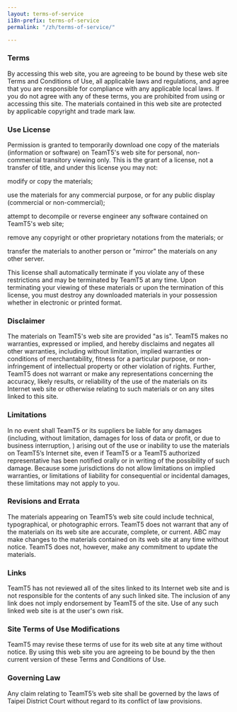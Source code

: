```yaml
---
layout: terms-of-service
i18n-prefix: terms-of-service
permalink: "/zh/terms-of-service/"

---
```

### Terms

By accessing this web site, you are agreeing to be bound by these web site Terms and Conditions of Use, all applicable laws and regulations, and agree that you are responsible for compliance with any applicable local laws. If you do not agree with any of these terms, you are prohibited from using or accessing this site. The materials contained in this web site are protected by applicable copyright and trade mark law.

### Use License

Permission is granted to temporarily download one copy of the materials (information or software) on TeamT5's web site for personal, non-commercial transitory viewing only. This is the grant of a license, not a transfer of title, and under this license you may not:

modify or copy the materials;

use the materials for any commercial purpose, or for any public display (commercial or non-commercial);

attempt to decompile or reverse engineer any software contained on TeamT5's web site;

remove any copyright or other proprietary notations from the materials; or

transfer the materials to another person or "mirror" the materials on any other server.

This license shall automatically terminate if you violate any of these restrictions and may be terminated by TeamT5 at any time. Upon terminating your viewing of these materials or upon the termination of this license, you must destroy any downloaded materials in your possession whether in electronic or printed format.

### Disclaimer

The materials on TeamT5's web site are provided "as is". TeamT5 makes no warranties, expressed or implied, and hereby disclaims and negates all other warranties, including without limitation, implied warranties or conditions of merchantability, fitness for a particular purpose, or non-infringement of intellectual property or other violation of rights. Further, TeamT5 does not warrant or make any representations concerning the accuracy, likely results, or reliability of the use of the materials on its Internet web site or otherwise relating to such materials or on any sites linked to this site.

### Limitations

In no event shall TeamT5 or its suppliers be liable for any damages (including, without limitation, damages for loss of data or profit, or due to business interruption, ) arising out of the use or inability to use the materials on TeamT5’s Internet site, even if TeamT5 or a TeamT5 authorized representative has been notified orally or in writing of the possibility of such damage. Because some jurisdictions do not allow limitations on implied warranties, or limitations of liability for consequential or incidental damages, these limitations may not apply to you.

### Revisions and Errata

The materials appearing on TeamT5’s web site could include technical, typographical, or photographic errors. TeamT5 does not warrant that any of the materials on its web site are accurate, complete, or current. ABC may make changes to the materials contained on its web site at any time without notice. TeamT5 does not, however, make any commitment to update the materials.

### Links

TeamT5 has not reviewed all of the sites linked to its Internet web site and is not responsible for the contents of any such linked site. The inclusion of any link does not imply endorsement by TeamT5 of the site. Use of any such linked web site is at the user's own risk.

### Site Terms of Use Modifications

TeamT5 may revise these terms of use for its web site at any time without notice. By using this web site you are agreeing to be bound by the then current version of these Terms and Conditions of Use.

### Governing Law

Any claim relating to TeamT5’s web site shall be governed by the laws of Taipei District Court without regard to its conflict of law provisions.